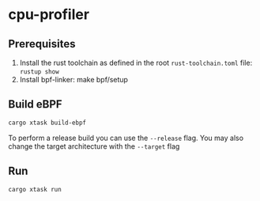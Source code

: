 # cpu-profiler

## Prerequisites

1. Install the rust toolchain as defined in the root `rust-toolchain.toml` file: `rustup show`
2. Install bpf-linker: make bpf/setup

## Build eBPF

```bash
cargo xtask build-ebpf
```

To perform a release build you can use the `--release` flag.
You may also change the target architecture with the `--target` flag

## Run

```bash
cargo xtask run
```
